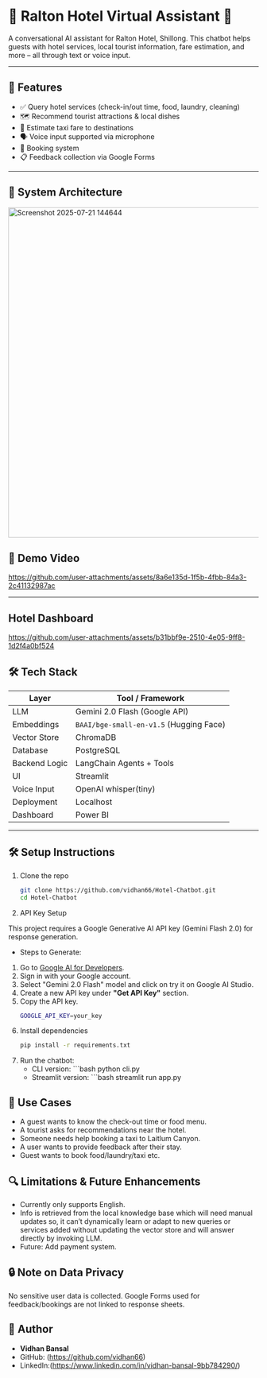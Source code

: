 # 🏨 Ralton Hotel Virtual Assistant 🤖

A conversational AI assistant for Ralton Hotel, Shillong. This chatbot helps guests with hotel services, local tourist information, fare estimation, and more – all through text or voice input.

---

## 🚀 Features

- ✅ Query hotel services (check-in/out time, food, laundry, cleaning)
- 🗺️ Recommend tourist attractions & local dishes
- 🚕 Estimate taxi fare to destinations
- 🗣️ Voice input supported via microphone
- 📓 Booking system
- 📋 Feedback collection via Google Forms

---
## 🧠 System Architecture 
<img width="898" height="665" alt="Screenshot 2025-07-21 144644" src="https://github.com/user-attachments/assets/02516cb9-6f16-4e78-8da4-51eff9cf193f" />

## 📸 Demo Video

https://github.com/user-attachments/assets/8a6e135d-1f5b-4fbb-84a3-2c41132987ac

---
## Hotel Dashboard 

https://github.com/user-attachments/assets/b31bbf9e-2510-4e05-9ff8-1d2f4a0bf524

## 🛠️ Tech Stack

| Layer              | Tool / Framework                          |
|--------------------|-------------------------------------------|
| LLM                | Gemini 2.0 Flash (Google API)             |
| Embeddings         | `BAAI/bge-small-en-v1.5` (Hugging Face)   |
| Vector Store       | ChromaDB                                  |
| Database           | PostgreSQL                                |
| Backend Logic      | LangChain Agents + Tools                  |
| UI                 | Streamlit                                 |
| Voice Input        | OpenAI whisper(tiny)                      |
| Deployment         | Localhost                                 |
| Dashboard          | Power BI                                  |

---

## 🛠️ Setup Instructions

1. Clone the repo  
   ```bash
   git clone https://github.com/vidhan66/Hotel-Chatbot.git
   cd Hotel-Chatbot

2. API Key Setup

This project requires a Google Generative AI API key (Gemini Flash 2.0) for response generation.

* Steps to Generate:
1. Go to [Google AI for Developers](https://ai.google.dev/gemini-api/docs/models).
2. Sign in with your Google account.
3. Select "Gemini 2.0 Flash" model and click on try it on Google AI Studio.
4. Create a new API key under **"Get API Key"** section.
5. Copy the API key.
    ```bash
    GOOGLE_API_KEY=your_key

3. Install dependencies
    ``` bash
    pip install -r requirements.txt

4. Run the chatbot:
   * CLI version: ```bash python cli.py
   * Streamlit version: ```bash streamlit run app.py
  
## 👥 Use Cases
- A guest wants to know the check-out time or food menu.
- A tourist asks for recommendations near the hotel.
- Someone needs help booking a taxi to Laitlum Canyon.
- A user wants to provide feedback after their stay.
- Guest wants to book food/laundry/taxi etc.
  
## 🔍 Limitations & Future Enhancements
- Currently only supports English.
- Info is retrieved from the local knowledge base which will need manual updates so, it can’t dynamically learn or adapt to new queries or services added without updating the vector store and will answer directly by invoking LLM.
- Future: Add payment system.

## 🔒 Note on Data Privacy
No sensitive user data is collected. Google Forms used for feedback/bookings are not linked to response sheets.

## 👤 Author

- **Vidhan Bansal**
-  GitHub: (https://github.com/vidhan66)
-  LinkedIn:(https://www.linkedin.com/in/vidhan-bansal-9bb784290/)
